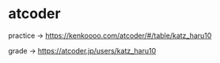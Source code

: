 # atcoder
practice
-> https://kenkoooo.com/atcoder/#/table/katz_haru10

grade
-> https://atcoder.jp/users/katz_haru10

